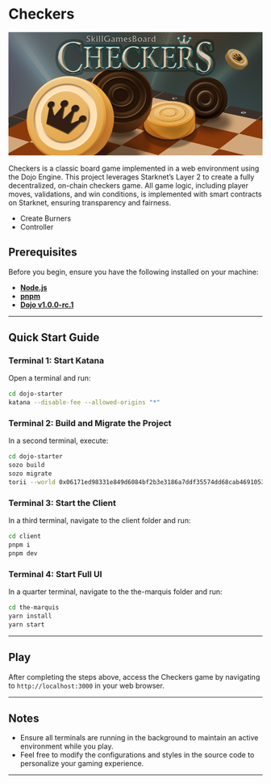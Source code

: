 # Checkers 

![Checkers Game](client/src/assets/Checkers.png)

Checkers is a classic board game implemented in a web environment using the Dojo Engine. This project leverages Starknet’s Layer 2 to create a fully decentralized, on-chain checkers game. All game logic, including player moves, validations, and win conditions, is implemented with smart contracts on Starknet, ensuring transparency and fairness.

- Create Burners
- Controller

## Prerequisites

Before you begin, ensure you have the following installed on your machine:

- **[Node.js](https://nodejs.org/)**
- **[pnpm](https://pnpm.io/)**
- **[Dojo v1.0.0-rc.1](https://book.dojoengine.org/)**

---

## Quick Start Guide

### Terminal 1: Start Katana

Open a terminal and run:

```bash
cd dojo-starter
katana --disable-fee --allowed-origins "*"
```

### Terminal 2: Build and Migrate the Project

In a second terminal, execute:

```bash
cd dojo-starter
sozo build
sozo migrate
torii --world 0x06171ed98331e849d6084bf2b3e3186a7ddf35574dd68cab4691053ee8ab69d7 --allowed-origins "*"
```

### Terminal 3: Start the Client

In a third terminal, navigate to the client folder and run:

```bash
cd client
pnpm i
pnpm dev
```

### Terminal 4: Start Full UI

In a quarter terminal, navigate to the the-marquis folder and run:

```bash
cd the-marquis
yarn install
yarn start
```

---

## Play

After completing the steps above, access the Checkers game by navigating to `http://localhost:3000` in your web browser.

---

## Notes

- Ensure all terminals are running in the background to maintain an active environment while you play.
- Feel free to modify the configurations and styles in the source code to personalize your gaming experience.

---
